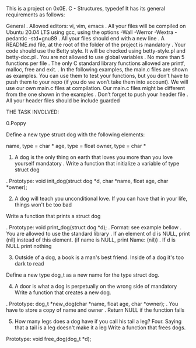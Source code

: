  This is a project on 0x0E. C - Structures, typedef
It has its general requirements as follows:

General
. Allowed editors: vi, vim, emacs
. All your files will be compiled on Ubuntu 20.04 LTS using gcc, using the options -Wall -Werror -Wextra -pedantic -std=gnu89
. All your files should end with a new line
. A README.md file, at the root of the folder of the project is mandatory
. Your code should use the Betty style. It will be checked using betty-style.pl and betty-doc.pl
. You are not allowed to use global variables
. No more than 5 functions per file
. The only C standard library functions allowed are printf, malloc, free and exit.
. In the following examples, the main.c files are shown as examples. You can use them to test your functions, but you don’t have to push them to your repo (if you do we won’t take them into account). We will use our own main.c files at compilation. Our main.c files might be different from the one shown in the examples
. Don’t forget to push your header file
. All your header files should be include guarded

THE TASK INVOLVED:

0.Poppy

Define a new type struct dog with the following elements:

name, type = char *
age, type = float
owner, type = char *

1. A dog is the only thing on earth that loves you more than you love yourself
mandatory
. Write a function that initialize a variable of type struct dog

. Prototype: void init_dog(struct dog *d, char *name, float age, char *owner);

2. A dog will teach you unconditional love. If you can have that in your life, things won't be too bad

Write a function that prints a struct dog

. Prototype: void print_dog(struct dog *d);
. Format: see example bellow
. You are allowed to use the standard library
. If an element of d is NULL, print (nil) instead of this element. (if name is NULL, print Name: (nil))
. If d is NULL print nothing

3. Outside of a dog, a book is a man's best friend. Inside of a dog it's too dark to read

Define a new type dog_t as a new name for the type struct dog.

4. A door is what a dog is perpetually on the wrong side of
mandatory
Write a function that creates a new dog.

. Prototype: dog_t *new_dog(char *name, float age, char *owner);
. You have to store a copy of name and owner
. Return NULL if the function fails

5. How many legs does a dog have if you call his tail a leg? Four. Saying that a tail is a leg doesn't make it a leg
Write a function that frees dogs.

Prototype: void free_dog(dog_t *d);
